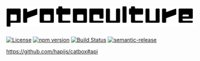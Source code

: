 # ![protoculture](protoculture.png)

[![License](https://img.shields.io/badge/License-Apache%202.0-blue.svg)](https://opensource.org/licenses/Apache-2.0)
[![npm version](https://badge.fury.io/js/protoculture-hapi-mongoose.svg)](https://badge.fury.io/js/protoculture-hapi-mongoose)
[![Build Status](https://travis-ci.org/atrauzzi/protoculture-hapi-mongoose.svg?branch=master)](https://travis-ci.org/atrauzzi/protoculture-hapi-mongoose) 
[![semantic-release](https://img.shields.io/badge/%20%20%F0%9F%93%A6%F0%9F%9A%80-semantic--release-e10079.svg)](https://github.com/semantic-release/semantic-release)


https://github.com/hapijs/catbox#api